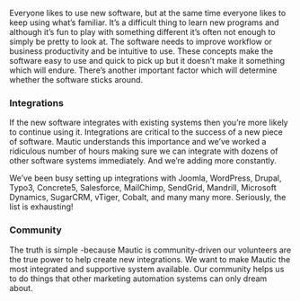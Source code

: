 Everyone likes to use new software, but at the same time everyone likes to keep using what’s familiar. It’s a difficult thing to learn new programs and although it’s fun to play with something different it’s often not enough to simply be pretty to look at. The software needs to improve workflow or business productivity and be intuitive to use. These concepts make the software easy to use and quick to pick up but it doesn’t make it something which will endure. There’s another important factor which will determine whether the software sticks around.  

    
### Integrations
 If the new software integrates with existing systems then you’re more likely to continue using it. Integrations are critical to the success of a new piece of software. Mautic understands this importance and we’ve worked a ridiculous number of hours making sure we can integrate with dozens of other software systems immediately. And we’re adding more constantly.  

 We’ve been busy setting up integrations with Joomla, WordPress, Drupal, Typo3, Concrete5, Salesforce, MailChimp, SendGrid, Mandrill, Microsoft Dynamics, SugarCRM, vTiger, Cobalt, and many many more. Seriously, the list is exhausting!  

 
### Community
 The truth is simple -because Mautic is community-driven our volunteers are the true power to help create new integrations. We want to make Mautic the most integrated and supportive system available. Our community helps us to do things that other marketing automation systems can only dream about.